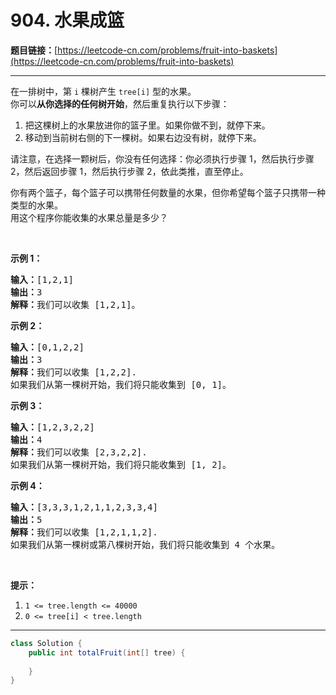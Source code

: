 # 904. 水果成篮

**题目链接：**[https://leetcode-cn.com/problems/fruit-into-baskets](https://leetcode-cn.com/problems/fruit-into-baskets)

---

<div class="content__1Y2H">
 <div class="notranslate">
  <p>在一排树中，第 <code>i</code> 棵树产生&nbsp;<code>tree[i]</code> 型的水果。<br> 你可以<strong>从你选择的任何树开始</strong>，然后重复执行以下步骤：</p> 
  <ol> 
   <li>把这棵树上的水果放进你的篮子里。如果你做不到，就停下来。</li> 
   <li>移动到当前树右侧的下一棵树。如果右边没有树，就停下来。</li> 
  </ol> 
  <p>请注意，在选择一颗树后，你没有任何选择：你必须执行步骤 1，然后执行步骤 2，然后返回步骤 1，然后执行步骤 2，依此类推，直至停止。</p> 
  <p>你有两个篮子，每个篮子可以携带任何数量的水果，但你希望每个篮子只携带一种类型的水果。<br> 用这个程序你能收集的水果总量是多少？</p> 
  <p>&nbsp;</p> 
  <p><strong>示例 1：</strong></p> 
  <pre class="language-text"><strong>输入：</strong>[1,2,1]
<strong>输出：</strong>3
<strong>解释：</strong>我们可以收集 [1,2,1]。
</pre> 
  <p><strong>示例 2：</strong></p> 
  <pre class="language-text"><strong>输入：</strong>[0,1,2,2]
<strong>输出：</strong>3
<strong>解释：</strong>我们可以收集 [1,2,2].
如果我们从第一棵树开始，我们将只能收集到 [0, 1]。
</pre> 
  <p><strong>示例 3：</strong></p> 
  <pre class="language-text"><strong>输入：</strong>[1,2,3,2,2]
<strong>输出：</strong>4
<strong>解释：</strong>我们可以收集 [2,3,2,2].
如果我们从第一棵树开始，我们将只能收集到 [1, 2]。
</pre> 
  <p><strong>示例 4：</strong></p> 
  <pre class="language-text"><strong>输入：</strong>[3,3,3,1,2,1,1,2,3,3,4]
<strong>输出：</strong>5
<strong>解释：</strong>我们可以收集 [1,2,1,1,2].
如果我们从第一棵树或第八棵树开始，我们将只能收集到 4 个水果。
</pre> 
  <p>&nbsp;</p> 
  <p><strong>提示：</strong></p> 
  <ol> 
   <li><code>1 &lt;= tree.length &lt;= 40000</code></li> 
   <li><code>0 &lt;= tree[i] &lt; tree.length</code></li> 
  </ol> 
 </div>
</div>

---

```java
class Solution {
    public int totalFruit(int[] tree) {
        
    }
}
```